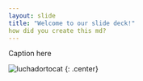 ```yaml
---
layout: slide
title: "Welcome to our slide deck!"
how did you create this md?
---
```


Caption here

![luchadortocat](https://octodex.github.com/images/luchadortocat.png)
{: .center}
